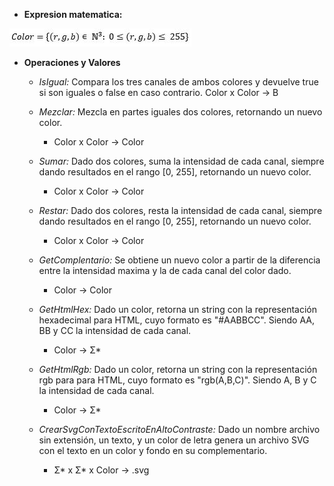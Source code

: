 * **Expresion matematica:**

![](https://github.com/maticosen/AED/blob/master/Otros/04_Lex.JPG)

* **Operaciones y Valores**
  - *IsIgual:* Compara los tres canales de ambos colores y devuelve true si son iguales o false en caso contrario. 
      Color x Color -> B
      
  - *Mezclar:* Mezcla en partes iguales dos colores, retornando un nuevo color.
      * Color x Color -> Color
  - *Sumar:* Dado dos colores, suma la intensidad de cada canal, siempre dando resultados en el rango [0, 255], retornando un nuevo color.
      * Color x Color -> Color
  - *Restar:* Dado dos colores, resta la intensidad de cada canal, siempre dando resultados en el rango [0, 255], retornando un nuevo color.
      * Color x Color -> Color
  - *GetComplentario:* Se obtiene un nuevo color a partir de la diferencia entre la intensidad maxima y la de cada canal del color dado.
      * Color -> Color
  - *GetHtmlHex:* Dado un color, retorna un string con la representación hexadecimal para HTML, cuyo formato es "#AABBCC". Siendo AA, BB y CC la intensidad de cada canal.
    * Color -> Σ*
  - *GetHtmlRgb:* Dado un color, retorna un string con la representación rgb para para HTML, cuyo formato es "rgb(A,B,C)". Siendo A, B y C la intensidad de cada canal.
    * Color -> Σ*
  - *CrearSvgConTextoEscritoEnAltoContraste:* Dado un nombre archivo sin extensión, un texto, y un color de letra genera un archivo SVG con el texto en un color y fondo en su complementario.
    * Σ* x Σ* x Color -> .svg
